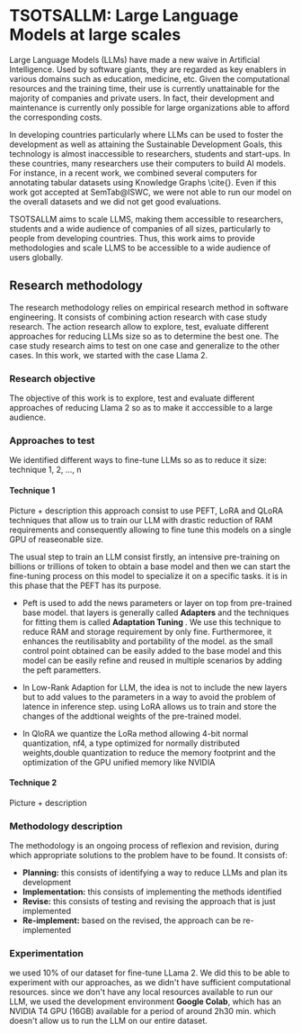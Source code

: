 # TSOTSALLM: Large Language Models at large scales
Large Language Models (LLMs) have made a new waive in Artificial Intelligence. Used by software giants, they are regarded as key enablers in various domains such as education, medicine, etc. Given the computational resources and the training time, their use is currently unattainable for the majority of companies and private users. In fact, their development and maintenance is currently only possible for large organizations able to afford the corresponding costs. 

In developing countries particularly where LLMs can be used to foster the development as well as attaining the Sustainable Development Goals, this technology is almost inaccessible to researchers, students and start-ups. In these countries, many researchers use their computers to build AI models. For instance, in a recent work, we combined several computers for annotating tabular datasets using Knowledge Graphs \cite{}. Even if this work got accepted at SemTab@ISWC, we were not able to run our model on the overall datasets and we did not get good evaluations.

TSOTSALLM aims to scale LLMS, making them accessible to researchers, students and a wide audience of companies of all sizes, particularly to people from developing countries. Thus, this work aims to provide methodologies and scale LLMS to be accessible to a wide audience of users globally.

## Research methodology
The research methodology relies on empirical research method in software engineering. It consists of combining action research with case study research. The action research allow to explore, test, evaluate different approaches for reducing LLMs size so as to determine the best one. The case study research aims to test on one case and generalize to the other cases. In this work, we started with the case Llama 2.

### Research objective
The objective of this work is to explore, test and evaluate different approaches of reducing Llama 2 so as to make it acccessible to a large audience.

### Approaches to test
We identified different ways to fine-tune LLMs so as to reduce it size: technique 1, 2, ..., n

#### Technique 1
Picture + description
this approach consist to use PEFT, LoRA and QLoRA techniques that allow us to train our LLM with drastic reduction of RAM requirements and consequently  allowing to fine tune this models on a single GPU of reaseonable size.

The usual step to train an LLM consist firstly, an intensive pre-training on billions or trillions of token to obtain a base model and then we can start the fine-tuning process on this model to specialize it on a specific tasks. it is in this phase that the PEFT has its purpose.

* Peft is used to add the news parameters or layer on top from pre-trained base model. that layers is generally called <b>Adapters</b> and the techniques for fitting them is called <strong> Adaptation Tuning </strong>. We use this technique to reduce RAM and storage requirement by only fine. 
Furthermoree, it enhances the reutilisablity and portability of the model. as the small control point obtained can be easily added to the base model and this model can be easily refine and reused  in multiple scenarios by adding the peft parametters.

* In Low-Rank Adaption for LLM, the idea is not to include the new layers but to add values to the parameters in a way to avoid the problem of latence in inference step. using LoRA allows us to train and store the changes of the addtional weights of the pre-trained model. 
* In QloRA we quantize the LoRa method allowing 4-bit normal quantization, nf4, a type optimized for normally distributed weights,double quantization to reduce the memory footprint and the optimization of the GPU unified memory like NVIDIA





#### Technique 2
Picture + description


### Methodology description
The methodology is an ongoing process of reflexion and revision, during which appropriate solutions to the problem have to be found. It consists of:
* **Planning:** this consists of identifying a way to reduce LLMs and plan its development
* **Implementation:** this consists of implementing the methods identified
* **Revise:** this consists of testing and revising the approach that is just implemented
* **Re-implement:** based on the revised, the approach can be re-implemented



### Experimentation
 we used 10% of our dataset for fine-tune LLama 2.
We did this to be able to experiment with our approaches, as we didn't have sufficient computational resources.
since we don't have any local resources available to run our LLM, we used the development environment <strong>Google Colab</strong>, which has an NVIDIA T4 GPU (16GB) available for a period of around 2h30 min. which doesn't allow us to run the LLM on our entire dataset.